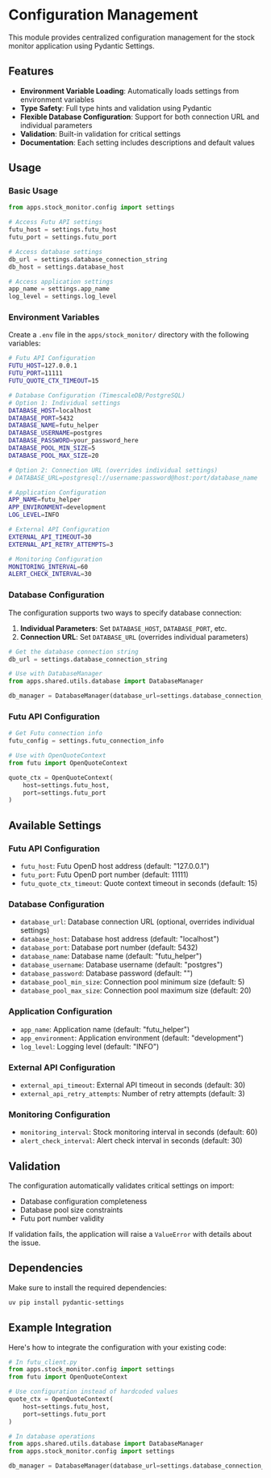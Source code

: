 # Configuration Management

This module provides centralized configuration management for the stock monitor application using Pydantic Settings.

## Features

- **Environment Variable Loading**: Automatically loads settings from environment variables
- **Type Safety**: Full type hints and validation using Pydantic
- **Flexible Database Configuration**: Support for both connection URL and individual parameters
- **Validation**: Built-in validation for critical settings
- **Documentation**: Each setting includes descriptions and default values

## Usage

### Basic Usage

```python
from apps.stock_monitor.config import settings

# Access Futu API settings
futu_host = settings.futu_host
futu_port = settings.futu_port

# Access database settings
db_url = settings.database_connection_string
db_host = settings.database_host

# Access application settings
app_name = settings.app_name
log_level = settings.log_level
```

### Environment Variables

Create a `.env` file in the `apps/stock_monitor/` directory with the following variables:

```bash
# Futu API Configuration
FUTU_HOST=127.0.0.1
FUTU_PORT=11111
FUTU_QUOTE_CTX_TIMEOUT=15

# Database Configuration (TimescaleDB/PostgreSQL)
# Option 1: Individual settings
DATABASE_HOST=localhost
DATABASE_PORT=5432
DATABASE_NAME=futu_helper
DATABASE_USERNAME=postgres
DATABASE_PASSWORD=your_password_here
DATABASE_POOL_MIN_SIZE=5
DATABASE_POOL_MAX_SIZE=20

# Option 2: Connection URL (overrides individual settings)
# DATABASE_URL=postgresql://username:password@host:port/database_name

# Application Configuration
APP_NAME=futu_helper
APP_ENVIRONMENT=development
LOG_LEVEL=INFO

# External API Configuration
EXTERNAL_API_TIMEOUT=30
EXTERNAL_API_RETRY_ATTEMPTS=3

# Monitoring Configuration
MONITORING_INTERVAL=60
ALERT_CHECK_INTERVAL=30
```

### Database Configuration

The configuration supports two ways to specify database connection:

1. **Individual Parameters**: Set `DATABASE_HOST`, `DATABASE_PORT`, etc.
2. **Connection URL**: Set `DATABASE_URL` (overrides individual parameters)

```python
# Get the database connection string
db_url = settings.database_connection_string

# Use with DatabaseManager
from apps.shared.utils.database import DatabaseManager

db_manager = DatabaseManager(database_url=settings.database_connection_string)
```

### Futu API Configuration

```python
# Get Futu connection info
futu_config = settings.futu_connection_info

# Use with OpenQuoteContext
from futu import OpenQuoteContext

quote_ctx = OpenQuoteContext(
    host=settings.futu_host,
    port=settings.futu_port
)
```

## Available Settings

### Futu API Configuration
- `futu_host`: Futu OpenD host address (default: "127.0.0.1")
- `futu_port`: Futu OpenD port number (default: 11111)
- `futu_quote_ctx_timeout`: Quote context timeout in seconds (default: 15)

### Database Configuration
- `database_url`: Database connection URL (optional, overrides individual settings)
- `database_host`: Database host address (default: "localhost")
- `database_port`: Database port number (default: 5432)
- `database_name`: Database name (default: "futu_helper")
- `database_username`: Database username (default: "postgres")
- `database_password`: Database password (default: "")
- `database_pool_min_size`: Connection pool minimum size (default: 5)
- `database_pool_max_size`: Connection pool maximum size (default: 20)

### Application Configuration
- `app_name`: Application name (default: "futu_helper")
- `app_environment`: Application environment (default: "development")
- `log_level`: Logging level (default: "INFO")

### External API Configuration
- `external_api_timeout`: External API timeout in seconds (default: 30)
- `external_api_retry_attempts`: Number of retry attempts (default: 3)

### Monitoring Configuration
- `monitoring_interval`: Stock monitoring interval in seconds (default: 60)
- `alert_check_interval`: Alert check interval in seconds (default: 30)

## Validation

The configuration automatically validates critical settings on import:

- Database configuration completeness
- Database pool size constraints
- Futu port number validity

If validation fails, the application will raise a `ValueError` with details about the issue.

## Dependencies

Make sure to install the required dependencies:

```bash
uv pip install pydantic-settings
```

## Example Integration

Here's how to integrate the configuration with your existing code:

```python
# In futu_client.py
from apps.stock_monitor.config import settings
from futu import OpenQuoteContext

# Use configuration instead of hardcoded values
quote_ctx = OpenQuoteContext(
    host=settings.futu_host,
    port=settings.futu_port
)

# In database operations
from apps.shared.utils.database import DatabaseManager
from apps.stock_monitor.config import settings

db_manager = DatabaseManager(database_url=settings.database_connection_string)
``` 